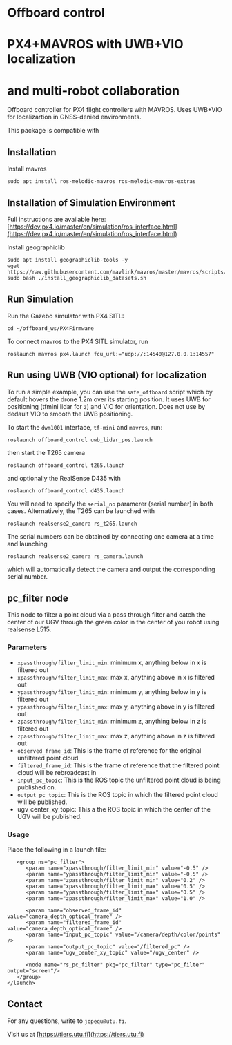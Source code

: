 # Offboard control
# PX4+MAVROS with UWB+VIO localization
# and multi-robot collaboration

Offboard controller for PX4 flight controllers with MAVROS. Uses UWB+VIO for localizartion in GNSS-denied environments.

This package is compatible with 

## Installation

Install mavros
```
sudo apt install ros-melodic-mavros ros-melodic-mavros-extras
```

## Installation of Simulation Environment

Full instructions are available here: [https://dev.px4.io/master/en/simulation/ros_interface.html](https://dev.px4.io/master/en/simulation/ros_interface.html)


Install geographiclib
```
sudo apt install geographiclib-tools -y
wget https://raw.githubusercontent.com/mavlink/mavros/master/mavros/scripts/install_geographiclib_datasets.sh
sudo bash ./install_geographiclib_datasets.sh
```





## Run Simulation

Run the Gazebo simulator with PX4 SITL:
```
cd ~/offboard_ws/PX4Firmware
```

To connect mavros to the PX4 SITL simulator, run
```
roslaunch mavros px4.launch fcu_url:="udp://:14540@127.0.0.1:14557"
```

## Run using UWB (VIO optional) for localization

To run a simple example, you can use the `safe_offboard` script which by default hovers the drone 1.2m over its starting position. It uses UWB for positioning (tfmini lidar for `z`) and VIO for orientation. Does not use by dedault VIO to smooth the UWB positioning.

To start the `dwm1001` interface, `tf-mini` and `mavros`, run:
```
roslaunch offboard_control uwb_lidar_pos.launch
```

then start the T265 camera
```
roslaunch offboard_control t265.launch
```

and optionally the RealSense D435 with
```
roslaunch offboard_control d435.launch
```

You will need to specify the `serial_no` paramerer (serial number) in both cases. Alternatively, the T265 can be launched with
```
roslaunch realsense2_camera rs_t265.launch
```

The serial numbers can be obtained by connecting one camera at a time and launching
```
roslaunch realsense2_camera rs_camera.launch
```
which will automatically detect the camera and output the corresponding serial number.




## pc_filter node
This node to filter a point cloud via a pass through filter and catch the center of our UGV through the green color in the center of you robot using realsense L515.



### Parameters
- `xpassthrough/filter_limit_min`: minimum x, anything below in x is filtered out
- `xpassthrough/filter_limit_max`: max x, anything above in x is filtered out
- `ypassthrough/filter_limit_min`: minimum y, anything below in y is filtered out
- `ypassthrough/filter_limit_max`: max y, anything above in y is filtered out
- `zpassthrough/filter_limit_min`: minimum z, anything below in z is filtered out
- `zpassthrough/filter_limit_max`: max z, anything above in z is filtered out
- `observed_frame_id`: This is the frame of reference for the original unfiltered point cloud
- `filtered_frame_id`: This is the frame of reference that the filtered point cloud will be rebroadcast in
- `input_pc_topic`: This is the ROS topic the unfiltered point cloud is being published on.
- `output_pc_topic`: This is the ROS topic in which the filtered point cloud will be published.
- ugv_center_xy_topic: This a the ROS topic in which the center of the UGV will be published.

### Usage
Place the following in a launch file:
```
   <group ns="pc_filter">
      <param name="xpassthrough/filter_limit_min" value="-0.5" />
      <param name="ypassthrough/filter_limit_min" value="-0.5" />
      <param name="zpassthrough/filter_limit_min" value="0.2" />
      <param name="xpassthrough/filter_limit_max" value="0.5" />
      <param name="ypassthrough/filter_limit_max" value="0.5" />
      <param name="zpassthrough/filter_limit_max" value="1.0" />
      
      <param name="observed_frame_id" value="camera_depth_optical_frame" />
      <param name="filtered_frame_id" value="camera_depth_optical_frame" />
      <param name="input_pc_topic" value="/camera/depth/color/points" />
      <param name="output_pc_topic" value="/filtered_pc" />
      <param name="ugv_center_xy_topic" value="/ugv_center" />

      <node name="rs_pc_filter" pkg="pc_filter" type="pc_filter" output="screen"/>
   </group>
</launch>
```


## Contact

For any questions, write to `jopequ@utu.fi`.

Visit us at [https://tiers.utu.fi](https://tiers.utu.fi)
